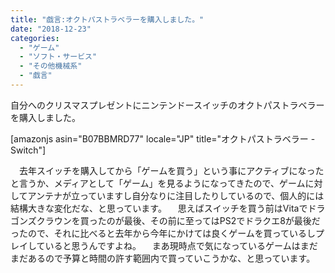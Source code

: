 ```yaml
---
title: "戯言:オクトパストラベラーを購入しました。"
date: "2018-12-23"
categories: 
  - "ゲーム"
  - "ソフト・サービス"
  - "その他機械系"
  - "戯言"
---
```


自分へのクリスマスプレゼントにニンテンドースイッチのオクトパストラベラーを購入しました。

\[amazonjs asin="B07BBMRD77" locale="JP" title="オクトパストラベラー - Switch"\]

　去年スイッチを購入してから「ゲームを買う」という事にアクティブになったと言うか、メディアとして「ゲーム」を見るようになってきたので、ゲームに対してアンテナが立っていますし自分なりに注目したりしているので、個人的には結構大きな変化だな、と思っています。 　思えばスイッチを買う前はVitaでドラゴンズクラウンを買ったのが最後、その前に至ってはPS2でドラクエ8が最後だったので、それに比べると去年から今年にかけては良くゲームを買っているしプレイしていると思うんですよね。 　まあ現時点で気になっているゲームはまだまだあるので予算と時間の許す範囲内で買っていこうかな、と思っています。
